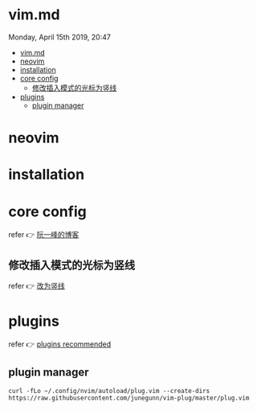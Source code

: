 # vim.md
Monday, April 15th 2019, 20:47

<!-- @import "[TOC]" {cmd="toc" depthFrom=1 depthTo=6 orderedList=false} -->
<!-- code_chunk_output -->

* [vim.md](#vimmd)
* [neovim](#neovim)
* [installation](#installation)
* [core config](#core-config)
	* [修改插入模式的光标为竖线](#修改插入模式的光标为竖线)
* [plugins](#plugins)
	* [plugin manager](#plugin-manager)

<!-- /code_chunk_output -->

# neovim

# installation

# core config

refer :point_right: [阮一峰的博客](https://www.ruanyifeng.com/blog/2018/09/vimrc.html)

## 修改插入模式的光标为竖线

refer :point_right: [改为竖线](https://vim.fandom.com/wiki/Change_cursor_shape_in_different_modes)

# plugins

refer :point_right: [plugins recommended](https://jdhao.github.io/2018/09/05/centos_nvim_install_use_guide/)

## plugin manager

```shell
curl -fLo ~/.config/nvim/autoload/plug.vim --create-dirs https://raw.githubusercontent.com/junegunn/vim-plug/master/plug.vim
```
